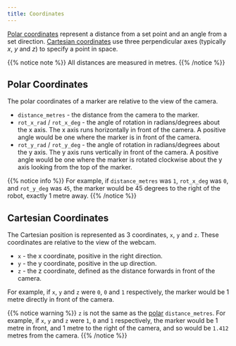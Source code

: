 ```yaml
---
title: Coordinates
---
```


[Polar coordinates](https://en.wikipedia.org/wiki/Polar_coordinate_system) represent a distance from a set point and an angle from a set direction. [Cartesian coordinates](https://en.wikipedia.org/wiki/Cartesian_coordinate_system) use three perpendicular axes (typically _x_, _y_ and _z_) to specify a point in space.

{{% notice note %}}
All distances are measured in metres.
{{% /notice %}}

## Polar Coordinates
The polar coordinates of a marker are relative to the view of the camera.

 - `distance_metres` - the distance from the camera to the marker.
 - `rot_x_rad` / `rot_x_deg` - the angle of rotation in radians/degrees about the x axis. The x axis runs horizontally in front of the camera. A positive angle would be one where the marker is in front of the camera.
 - `rot_y_rad` / `rot_y_deg` - the angle of rotation in radians/degrees about the y axis. The y axis runs vertically in front of the camera. A positive angle would be one where the marker is rotated clockwise about the y axis looking from the top of the marker.
 
{{% notice info %}}
For example, if `distance_metres` was `1`, `rot_x_deg` was `0`, and `rot_y_deg` was `45`, the marker would be 45 degrees to the right of the robot, exactly 1 metre away.
{{% /notice %}}


## Cartesian Coordinates
The Cartesian position is represented as 3 coordinates, `x`, `y` and `z`. These coordinates are relative to the view of the webcam.  

- `x` - the x coordinate, positive in the right direction.
- `y` - the y coordinate, positive in the up direction.
- `z` - the z coordinate, defined as the distance forwards in front of the camera.

For example, if `x`, `y` and `z` were `0`, `0` and `1` respectively, the marker would be 1 metre directly in front of the camera.

{{% notice warning %}}
`z` is not the same as the [polar](#polar-coordinates) `distance_metres`. For example, if `x`, `y` and `z` were `1`, `0` and `1` respectively, the marker would be 1 metre in front, and 1 metre to the right of the camera, and so would be `1.412` metres from the camera.
{{% /notice %}}
